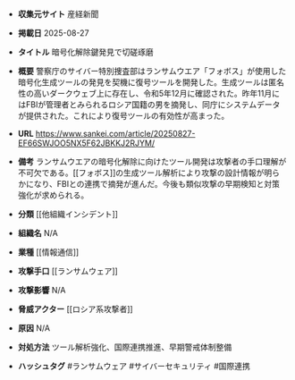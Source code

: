 - **収集元サイト**
産経新聞

- **掲載日**
2025-08-27

- **タイトル**
暗号化解除鍵発見で切磋琢磨

- **概要**
警察庁のサイバー特別捜査部はランサムウエア「フォボス」が使用した暗号化生成ツールの発見を契機に復号ツールを開発した。生成ツールは匿名性の高いダークウェブ上に存在し、令和5年12月に確認された。昨年11月にはFBIが管理者とみられるロシア国籍の男を摘発し、同庁にシステムデータが提供された。これにより復号ツールの有効性が高まった。

- **URL**
https://www.sankei.com/article/20250827-EF66SWJOO5NX5F62JBKKJ2RJYM/

- **備考**
ランサムウエアの暗号化解除に向けたツール開発は攻撃者の手口理解が不可欠である。[[フォボス]]の生成ツール解析により攻撃の設計情報が明らかになり、FBIとの連携で摘発が進んだ。今後も類似攻撃の早期検知と対策強化が求められる。

- **分類**
[[他組織インシデント]]

- **組織名**
N/A

- **業種**
[[情報通信]]

- **攻撃手口**
[[ランサムウェア]]

- **攻撃影響**
N/A

- **脅威アクター**
[[ロシア系攻撃者]]

- **原因**
N/A

- **対処方法**
ツール解析強化、国際連携推進、早期警戒体制整備

- **ハッシュタグ**
#ランサムウェア #サイバーセキュリティ #国際連携

